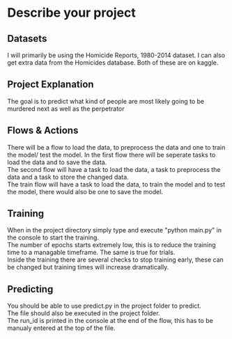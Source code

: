 # Describe your project
## Datasets
I will primarily be using the Homicide Reports, 1980-2014 dataset. I can also get extra data from the Homicides database. Both of these are on kaggle.
## Project Explanation
The goal is to predict what kind of people are most likely going to be murdered next as well as the perpetrator
## Flows & Actions
There will be a flow to load the data, to preprocess the data and one to train the model/ test the model.
In the first flow there will be seperate tasks to load the data and to save the data.  
The second flow will have a task to load the data, a task to preprocess the data and a task to store the changed data.  
The train flow will have a task to load the data, to train the model and to test the model, there would also be one to save the model.  
## Training
When in the project directory simply type and execute "python main.py" in the console to start the training.  
The number of epochs starts extremely low, this is to reduce the training time to a managable timeframe.
The same is true for trials.  
Inside the training there are several checks to stop training early, these can be changed but training times will increase dramatically.
## Predicting
You should be able to use predict.py in the project folder to predict.  
The file should also be executed in the project folder.  
The run_id is printed in the console at the end of the flow, this has to be manualy entered at the top of the file.  